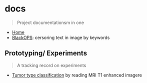 # docs
> Project documentationsm in one

* [Home](https://genomicare.github.io/docs/)
* [BlackOPS](https://genomicare.github.io/docs/docs/blackops/): cersoring text in image by keywords

## Prototyping/ Experiments
> A tracking record on experiments

* [Tumor type classification](docs/experiments/tumor_type_classification_and_its_implications.html) by reading MRI T1 enhanced imagere